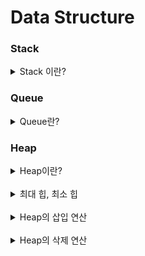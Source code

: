 # Data Structure

### Stack

<details>
<summary>Stack 이란?</summary>

<br>

<div>
Stack은 선형 자료구조로 가장 마지막에 저장된 데이터를 먼저 가져오는 LIFO 방식의 자료구조입니다.
스택의 가장 위에서 데이터의 삽입, 삭제, 조회가 이루어 집니다.
</div>
</details>

### Queue

<details>
<summary>Queue란?</summary>

<br>

<div>
Queue는 선형 자료구조로 가장 먼저 저장된 데이터를 먼저 가져오는 FIFO 방식의 자료구조입니다.
</div>
</details>

### Heap

<details>
<summary>Heap이란?</summary>

<br>

<div>
Heap이란 최대 값이나 최솟값을 찾아내는 연산을 빠르게 하기 위해 고안 된 완전 이진 트리를 기본으로 한 자료구조 입니다.
Heap에는 최소 Heap과 최대 Heap이 있습니다. Heap의 삽입과 삭제의 시간 복잡도는 O(log N)입니다.
Heap은 우선순위 큐나 힙 정렬에 사용되며 최대/최솟값 검색 작업을 효율적으로 처리할 수 있습니다.
</div>
</details>

<br>

<details>
<summary>최대 힙, 최소 힙</summary>

<br>

<div>
최대 힙은 부모 노드의 키 값이 자식 노드의 키 값보다 크거나 같은 완전 이진 트리입니다.
반대로 최소 힙은 부모 노드의 키 값이 자식 노드의 키 값보다 작거나 같은 완전 이진 트리입니다.
</div>
</details>

<br>

<details>
<summary>Heap의 삽입 연산</summary>

<br>

<div>
완전 이진 트리를 유지하기 위해 삽입되는 데이터는 왼쪽 최하단 노드부터 채워집니다.
이후 채워진 위치에서 부모 노드의 값을 확인 해 정렬하는 과정을 반복합니다.
삽입 연산의 시간 복잡도는 O(log N) 입니다.
</div>
</details>

<br>

<details>
<summary>Heap의 삭제 연산</summary>

<br>

<div>
heap의 표준 삭제 연산은 힙의 루트 노드를 삭제합니다.
최대 힙인 경우 최댓값을 삭제 하고 최소 힙인 경우 최솟값을 삭제합니다.
루트 노드의 값을 마지막 노드의 위치를 변경해 삭제한 후 정렬하는 과정을 반복합니다.
삭제 연산의 시간 복잡도는 O(log N)입니다.
</div>
</details>